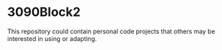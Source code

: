 # 3090Block2
This repository could contain personal code projects that others may be interested in using or adapting.
